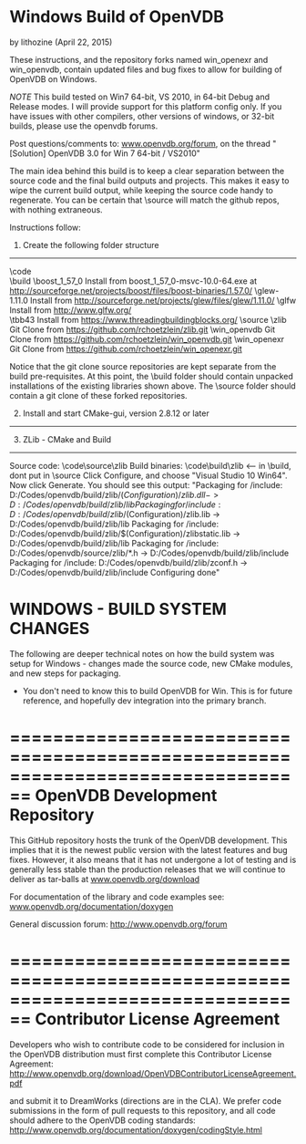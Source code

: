 
Windows Build of OpenVDB 
================================================================================
by lithozine (April 22, 2015)

These instructions, and the repository forks named win_openexr and win_openvdb, 
contain updated files and bug fixes to allow for building of OpenVDB on Windows.

*NOTE*
This build tested on Win7 64-bit, VS 2010, in 64-bit Debug and Release modes.
I will provide support for this platform config only. If you have issues with other compilers,
other versions of windows, or 32-bit builds, please use the openvdb forums.

Post questions/comments to:
  www.openvdb.org/forum, on the thread "[Solution] OpenVDB 3.0 for Win 7 64-bit / VS2010"

The main idea behind this build is to keep a clear separation between 
the source code and the final build outputs and projects. This makes it easy to 
wipe the current build output, while keeping the source code handy to regenerate.
You can be certain that \source will match the github repos, with nothing extraneous.

Instructions follow:

1) Create the following folder structure
----------------------------------------

\code	
  \build
    \boost_1_57_0	  Install from boost_1_57_0-msvc-10.0-64.exe at
                    http://sourceforge.net/projects/boost/files/boost-binaries/1.57.0/
    \glew-1.11.0    Install from http://sourceforge.net/projects/glew/files/glew/1.11.0/
    \glfw           Install from http://www.glfw.org/	
    \tbb43          Install from https://www.threadingbuildingblocks.org/
  \source
    \zlib           Git Clone from https://github.com/rchoetzlein/zlib.git
    \win_openvdb    Git Clone from https://github.com/rchoetzlein/win_openvdb.git
    \win_openexr    Git Clone from https://github.com/rchoetzlein/win_openexr.git

Notice that the git clone source repositories are kept separate from the build pre-requisites.
At this point, the \build folder should contain unpacked installations of the existing libraries shown above.
The \source folder should contain a git clone of these forked repositories.

2) Install and start CMake-gui, version 2.8.12 or later
----------------------------------------

3) ZLib - CMake and Build
----------------------------------------
Source code: \code\source\zlib
Build binaries: \code\build\zlib   <-- in \build, dont put in \source
Click Configure, and choose "Visual Studio 10 Win64". Now click Generate.
You should see this output:
"Packaging for /include: D:/Codes/openvdb/build/zlib/$(Configuration)/zlib.dll -> D:/Codes/openvdb/build/zlib/lib
Packaging for /include: D:/Codes/openvdb/build/zlib/$(Configuration)/zlib.lib -> D:/Codes/openvdb/build/zlib/lib
Packaging for /include: D:/Codes/openvdb/build/zlib/$(Configuration)/zlibstatic.lib -> D:/Codes/openvdb/build/zlib/lib
Packaging for /include: D:/Codes/openvdb/source/zlib/*.h -> D:/Codes/openvdb/build/zlib/include
Packaging for /include: D:/Codes/openvdb/build/zlib/zconf.h -> D:/Codes/openvdb/build/zlib/include
Configuring done"


WINDOWS - BUILD SYSTEM CHANGES
================================================================================
The following are deeper technical notes on how the build system was
setup for Windows - changes made the source code, new CMake modules, and
new steps for packaging.
* You don't need to know this to build OpenVDB for Win. This is for future reference,
  and hopefully dev integration into the primary branch.







================================================================================
                          OpenVDB Development Repository
================================================================================

This GitHub repository hosts the trunk of the OpenVDB development. This implies
that it is the newest public version with the latest features and bug fixes.
However, it also means that it has not undergone a lot of testing and is
generally less stable than  the production releases that we will continue to
deliver as tar-balls at www.openvdb.org/download

For documentation of the library and code examples see:
www.openvdb.org/documentation/doxygen

General discussion forum:
http://www.openvdb.org/forum


================================================================================
                           Contributor License Agreement
================================================================================

Developers who wish to contribute code to be considered for inclusion in the
OpenVDB distribution must first complete this Contributor License Agreement:
http://www.openvdb.org/download/OpenVDBContributorLicenseAgreement.pdf

and submit it to DreamWorks (directions are in the CLA). We prefer code
submissions in the form of pull requests to this repository, and all code
should adhere to the OpenVDB coding standards:
http://www.openvdb.org/documentation/doxygen/codingStyle.html
